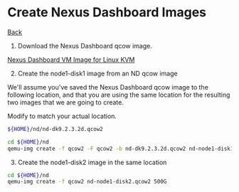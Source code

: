 # Create Nexus Dashboard Images

[Back](/docs/NDFC/NDFC_Main.md)

1. Download the Nexus Dashboard qcow image.

[Nexus Dashboard VM Image for Linux KVM](https://software.cisco.com/download/home/286327743/type/286328258/release/2.3(2d))

2. Create the node1-disk1 image from an ND qcow image

We'll assume you've saved the Nexus Dashboard qcow image to the following location, and that you are using the same location for the resulting two images that we are going to create.

Modify to match your actual location.

```bash
${HOME}/nd/nd-dk9.2.3.2d.qcow2
```

```bash
cd ${HOME}/nd
qemu-img create -f qcow2 -F qcow2 -b nd-dk9.2.3.2d.qcow2 nd-node1-disk1.qcow2
```

3. Create the node1-disk2 image in the same location

```bash
cd ${HOME}/nd
qemu-img create -f qcow2 nd-node1-disk2.qcow2 500G
```
